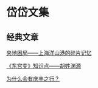# 岱岱文集

## 经典文章

[央地困局——上海洋山港的碎片记忆](https://github.com/exposir/daidai/blob/main/%E6%94%BF%E6%B2%BB%E7%BB%8F%E6%B5%8E%E5%AD%A6/%E8%87%AA%E8%B4%B8%E5%8C%BA/4%E3%80%81%E5%A4%AE%E5%9C%B0%E5%9B%B0%E5%B1%80%E2%80%94%E2%80%94%E4%B8%8A%E6%B5%B7%E6%B4%8B%E5%B1%B1%E6%B8%AF%E7%9A%84%E7%A2%8E%E7%89%87%E8%AE%B0%E5%BF%86.pdf)

[《东宫变》知识点——胡姓渊源](https://github.com/exposir/daidai/blob/main/%E4%B8%9C%E5%AE%AB%E5%8F%98/5%E3%80%81%E3%80%8A%E4%B8%9C%E5%AE%AB%E5%8F%98%E3%80%8B%E7%9F%A5%E8%AF%86%E7%82%B9%E2%80%94%E2%80%94%E8%83%A1%E5%A7%93%E6%B8%8A%E6%BA%90.pdf)

[为什么会有庆丰之行？](https://github.com/exposir/daidai/blob/main/%E6%B1%9F%E6%B9%96%E4%BA%BA%E7%89%A9%E5%BF%97/%E4%B8%BA%E4%BB%80%E4%B9%88%E4%BC%9A%E6%9C%89%E5%BA%86%E4%B8%B0%E4%B9%8B%E8%A1%8C%EF%BC%9F.pdf)
